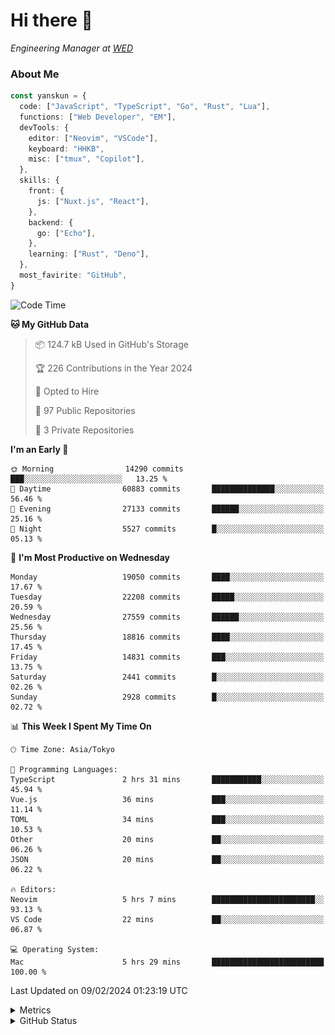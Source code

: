 # Hi there&nbsp;:wave:

<!-- ![Alt text](https://spotify-recently-played-readme.vercel.app/api?user=31kynbuubkiu3r4qh4hjuaglhfay) -->

_Engineering Manager at [WED](https://github.com/wedinc)_

### About Me

```ts
const yanskun = {
  code: ["JavaScript", "TypeScript", "Go", "Rust", "Lua"],
  functions: ["Web Developer", "EM"],
  devTools: {
    editor: ["Neovim", "VSCode"],
    keyboard: "HHKB",
    misc: ["tmux", "Copilot"],
  },
  skills: {
    front: {
      js: ["Nuxt.js", "React"],
    },
    backend: {
      go: ["Echo"],
    },
    learning: ["Rust", "Deno"],
  },
  most_favirite: "GitHub",
}
```

<!--START_SECTION:waka-->
![Code Time](http://img.shields.io/badge/Code%20Time-684%20hrs%2034%20mins-blue)

**🐱 My GitHub Data** 

> 📦 124.7 kB Used in GitHub's Storage 
 > 
> 🏆 226 Contributions in the Year 2024
 > 
> 💼 Opted to Hire
 > 
> 📜 97 Public Repositories 
 > 
> 🔑 3 Private Repositories 
 > 
**I'm an Early 🐤** 

```text
🌞 Morning                14290 commits       ███░░░░░░░░░░░░░░░░░░░░░░   13.25 % 
🌆 Daytime                60883 commits       ██████████████░░░░░░░░░░░   56.46 % 
🌃 Evening                27133 commits       ██████░░░░░░░░░░░░░░░░░░░   25.16 % 
🌙 Night                  5527 commits        █░░░░░░░░░░░░░░░░░░░░░░░░   05.13 % 
```
📅 **I'm Most Productive on Wednesday** 

```text
Monday                   19050 commits       ████░░░░░░░░░░░░░░░░░░░░░   17.67 % 
Tuesday                  22208 commits       █████░░░░░░░░░░░░░░░░░░░░   20.59 % 
Wednesday                27559 commits       ██████░░░░░░░░░░░░░░░░░░░   25.56 % 
Thursday                 18816 commits       ████░░░░░░░░░░░░░░░░░░░░░   17.45 % 
Friday                   14831 commits       ███░░░░░░░░░░░░░░░░░░░░░░   13.75 % 
Saturday                 2441 commits        █░░░░░░░░░░░░░░░░░░░░░░░░   02.26 % 
Sunday                   2928 commits        █░░░░░░░░░░░░░░░░░░░░░░░░   02.72 % 
```


📊 **This Week I Spent My Time On** 

```text
🕑︎ Time Zone: Asia/Tokyo

💬 Programming Languages: 
TypeScript               2 hrs 31 mins       ███████████░░░░░░░░░░░░░░   45.94 % 
Vue.js                   36 mins             ███░░░░░░░░░░░░░░░░░░░░░░   11.14 % 
TOML                     34 mins             ███░░░░░░░░░░░░░░░░░░░░░░   10.53 % 
Other                    20 mins             ██░░░░░░░░░░░░░░░░░░░░░░░   06.26 % 
JSON                     20 mins             ██░░░░░░░░░░░░░░░░░░░░░░░   06.22 % 

🔥 Editors: 
Neovim                   5 hrs 7 mins        ███████████████████████░░   93.13 % 
VS Code                  22 mins             ██░░░░░░░░░░░░░░░░░░░░░░░   06.87 % 

💻 Operating System: 
Mac                      5 hrs 29 mins       █████████████████████████   100.00 % 
```


 Last Updated on 09/02/2024 01:23:19 UTC
<!--END_SECTION:waka-->

<details>
  <summary>Metrics</summary>
  <img src="https://github.com/yanskun/yanskun/blob/main/github-metrics.svg" alt="Metrics">
</details>

<details>
  <summary>GitHub Status</summary>
  <picture>
    <source media="(prefers-color-scheme: dark)" srcset="https://raw.githubusercontent.com/yanskun/yanskun/master/profile-summary-card-output/nord_dark/0-profile-details.svg">
   <img src="https://raw.githubusercontent.com/yanskun/yanskun/master/profile-summary-card-output/default/0-profile-details.svg">
  </picture>
  <br>
  <picture>
    <source media="(prefers-color-scheme: dark)" srcset="https://raw.githubusercontent.com/yanskun/yanskun/master/profile-summary-card-output/nord_dark/1-repos-per-language.svg">
   <img src="https://raw.githubusercontent.com/yanskun/yanskun/master/profile-summary-card-output/default/1-repos-per-language.svg">
  </picture>
  <picture>
    <source media="(prefers-color-scheme: dark)" srcset="https://raw.githubusercontent.com/yanskun/yanskun/master/profile-summary-card-output/nord_dark/2-most-commit-language.svg">
   <img src="https://raw.githubusercontent.com/yanskun/yanskun/master/profile-summary-card-output/default/2-most-commit-language.svg">
  </picture>
  <br>
  <picture>
    <source media="(prefers-color-scheme: dark)" srcset="https://raw.githubusercontent.com/yanskun/yanskun/master/profile-summary-card-output/nord_dark/3-stats.svg">
   <img src="https://raw.githubusercontent.com/yanskun/yanskun/master/profile-summary-card-output/default/3-stats.svg">
  </picture>
  <picture>
    <source media="(prefers-color-scheme: dark)" srcset="https://raw.githubusercontent.com/yanskun/yanskun/master/profile-summary-card-output/nord_dark/4-productive-time.svg">
   <img src="https://raw.githubusercontent.com/yanskun/yanskun/master/profile-summary-card-output/default/4-productive-time.svg">
  </picture>
</details>
